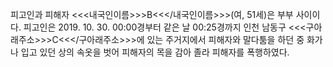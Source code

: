 피고인과 피해자 <<<내국인이름>>>B<<</내국인이름>>>(여, 51세)은 부부 사이이다.
피고인은 2019. 10. 30. 00:00경부터 같은 날 00:25경까지 인천 남동구 <<<구아래주소>>>C<<</구아래주소>>>에 있는 주거지에서 피해자와 말다툼을 하던 중 화가 나 입고 있던 상의 속옷을 벗어 피해자의 목을 감아 졸라 피해자를 폭행하였다.